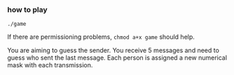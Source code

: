 ### how to play

`./game`

If there are permissioning problems, `chmod a+x game` should help.

You are aiming to guess the sender. You receive 5 messages and need to guess who sent the last message. Each person is assigned a new numerical mask with each transmission.
